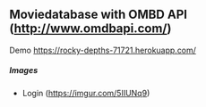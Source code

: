 ## Moviedatabase with OMBD API (http://www.omdbapi.com/)

Demo https://rocky-depths-71721.herokuapp.com/

##### Images
 - Login (https://imgur.com/5IIUNq9)
